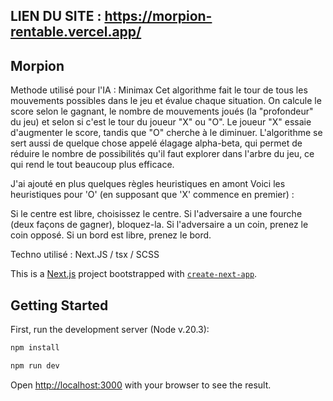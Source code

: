 
## LIEN DU SITE : https://morpion-rentable.vercel.app/

## Morpion

Methode utilisé pour l'IA : Minimax 
Cet algorithme fait le tour de tous les mouvements possibles dans le jeu et évalue chaque situation. On calcule le score selon le gagnant, le nombre de mouvements joués (la "profondeur" du jeu) et selon si c'est le tour du joueur "X" ou "O". Le joueur "X" essaie d'augmenter le score, tandis que "O" cherche à le diminuer. L'algorithme se sert aussi de quelque chose appelé élagage alpha-beta, qui permet de réduire le nombre de possibilités qu'il faut explorer dans l'arbre du jeu, ce qui rend le tout beaucoup plus efficace.

J'ai ajouté en plus quelques règles heuristiques en amont
Voici les heuristiques pour 'O' (en supposant que 'X' commence en premier) :

Si le centre est libre, choisissez le centre.
Si l'adversaire a une fourche (deux façons de gagner), bloquez-la.
Si l'adversaire a un coin, prenez le coin opposé.
Si un bord est libre, prenez le bord.

Techno utilisé : Next.JS / tsx / SCSS

This is a [Next.js](https://nextjs.org/) project bootstrapped with [`create-next-app`](https://github.com/vercel/next.js/tree/canary/packages/create-next-app).

## Getting Started

First, run the development server (Node v.20.3):
```bash
npm install
```
```bash
npm run dev
```

Open [http://localhost:3000](http://localhost:3000) with your browser to see the result.

